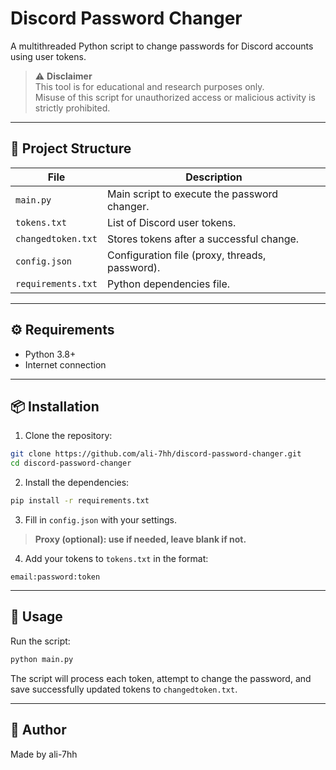 # Discord Password Changer

A multithreaded Python script to change passwords for Discord accounts using user tokens.

> ⚠️ **Disclaimer**  
> This tool is for educational and research purposes only.  
> Misuse of this script for unauthorized access or malicious activity is strictly prohibited.

---

## 📁 Project Structure

| File               | Description                                  |
|--------------------|----------------------------------------------|
| `main.py`          | Main script to execute the password changer. |
| `tokens.txt`       | List of Discord user tokens.                 |
| `changedtoken.txt` | Stores tokens after a successful change.     |
| `config.json`      | Configuration file (proxy, threads, password). |
| `requirements.txt` | Python dependencies file.                    |

---

## ⚙️ Requirements

- Python 3.8+
- Internet connection

---

## 📦 Installation

1. Clone the repository:

```bash
git clone https://github.com/ali-7hh/discord-password-changer.git
cd discord-password-changer
```

2. Install the dependencies:

```bash
pip install -r requirements.txt
```

3. Fill in `config.json` with your settings.

> **Proxy (optional): use if needed, leave blank if not.**

4. Add your tokens to `tokens.txt` in the format:
```
email:password:token
```

---

## 🚀 Usage

Run the script:

```bash
python main.py
```

The script will process each token, attempt to change the password, and save successfully updated tokens to `changedtoken.txt`.

---

## 🙋 Author

Made by ali-7hh
